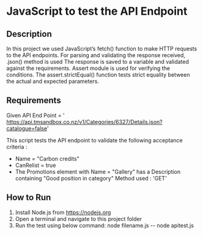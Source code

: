 #  JavaScript  to test the API Endpoint


## Description
In this project we used JavaScript’s fetch() function to make HTTP requests to the API endpoints.
For parsing and validating the response received, .json() method is used 
The response is saved to a variable and validated against the requirements.
Assert module is used for verifying the conditions. The assert.strictEqual() function tests strict equality between the actual and expected parameters.

## Requirements
Given API End Point = ' https://api.tmsandbox.co.nz/v1/Categories/6327/Details.json?catalogue=false'

This script tests the API endpoint to validate the following acceptance criteria : 
- Name = "Carbon credits"
- CanRelist = true
- The Promotions element with Name = "Gallery" has a Description containing "Good position in category"
Method used : 'GET'


## How to Run
1. Install Node.js from https://nodejs.org
2. Open a terminal and navigate to this project folder
3. Run the test using below command:
   node filename.js -- node apitest.js